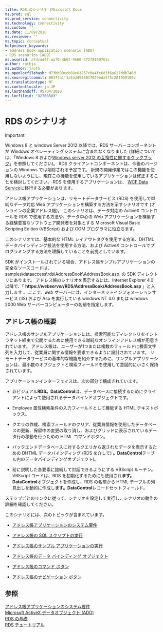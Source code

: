 ```yaml
---
title: RDS のシナリオ |Microsoft Docs
ms.prod: sql
ms.prod_service: connectivity
ms.technology: connectivity
ms.custom: ''
ms.date: 11/09/2018
ms.reviewer: ''
ms.topic: conceptual
helpviewer_keywords:
- address book application scenario [ADO]
- RDS scenarios [ADO]
ms.assetid: a7dcad87-aaf0-4b02-9660-472f8469761c
author: rothja
ms.author: jroth
ms.openlocfilehash: d73bb03ceb08e61257c0e4fc6d3f6a627ddb746d
ms.sourcegitcommit: 6037fb1f1a5ddd933017029eda5f5c281939100c
ms.translationtype: MT
ms.contentlocale: ja-JP
ms.lasthandoff: 05/04/2020
ms.locfileid: "82763583"
---
```

# <a name="rds-scenario"></a>RDS のシナリオ
> [!IMPORTANT]
>  Windows 8 と windows Server 2012 以降では、RDS サーバーコンポーネントが Windows オペレーティングシステムに含まれなくなりました (詳細については、「Windows 8 および[Windows server 2012 の互換性に関するクックブック](https://www.microsoft.com/download/details.aspx?id=27416)」を参照してください)。 RDS クライアントコンポーネントは、今後のバージョンの Windows では削除される予定です。 新規の開発作業ではこの機能を使用しないようにし、現在この機能を使用しているアプリケーションは修正することを検討してください。 RDS を使用するアプリケーションは、 [WCF Data Service](https://go.microsoft.com/fwlink/?LinkId=199565)に移行する必要があります。  
  
 アドレス帳アプリケーションは、リモートデータサービス (RDS) を使用して単純なデータ対応 Web アプリケーションを構築する方法を示すシナリオです (オンラインの企業アドレス帳)。 このシナリオは、データ対応の ActiveX コントロールを RDS で使用する方法や、データ中心の Web アプリケーションを構築する経験豊富なソフトウェア開発者を対象とする Microsoft Visual Basic Scripting Edition (VBScript) および COM プログラマに役立ちます。  
  
 このシナリオでは、基本的な HTML レイアウトタグを使用する方法、DHTML データバインディング技法を使用する方法、および ActiveX コントロールでプログラミングする方法を理解していることを前提としています。  
  
 SDK がインストールされている場合、アドレス帳サンプルアプリケーションの完全なソースコードは、samples\dataaccess\rds\AddressBook\AddressBook.asp. の SDK ディレクトリにあります。 アドレス帳のシナリオを表示するには、Internet Explorer 4.0 以降で、「 **https://*webserver*/RDS/AddressBook/AddressBook.asp** 」と入力します *。ここで、web サーバー*には、インターネットインフォメーションサービス (IIS) および Asp を実行している windows NT 4.0 または windows 2000 Web サーバーコンピューターの名前を指定します。  
  
## <a name="introduction-to-address-book"></a>アドレス帳の概要  
 アドレス帳のサンプルアプリケーションには、検索可能なディレクトリをイントラネット経由で公開するために使用できる単純なオンラインアドレス帳が用意されています。 アドレス帳は、ユーザーが1つまたは複数のフィールドに検索文字列を入力して、従業員に関する情報を要求できるように設計されています。 リモートデータサービスの基本的な機能を紹介するために、サンプルアプリケーションは、最小数のオブジェクトと検索フィールドを使用して意図的に小さく保持されています。  
  
 アプリケーションインターフェイスは、次の部分で構成されています。  
  
-   非ビジュアル**RDS。DataControl**は、データベースに接続するためにクライアントによって使用されるデータバインドオブジェクトです。  
  
-   Employee 属性検索条件の入力フィールドとして機能する HTML テキストボックス。  
  
-   クエリの作成、検索フィールドのクリア、従業員情報を使用したデータベースの更新、保留中の変更の取り消し、およびグリッドに表示されているデータ行の移動を行うための HTML コマンドボタン。  
  
-   バックエンドデータベースに対するクエリから返されたデータを表示するための DHTML データバインディング (RDS を介して) **。DataControl**テーブル内のデータバインディングオブジェクト)。  
  
-   前に説明した各要素に接続して対話できるようにする VBScript ルーチン。 VBScript コードは、RDS を初期化するためにも使用され**ます。DataControl**オブジェクトを作成し、RDS の名前から HTML テーブルの列見出しを動的に作成し**ます。DataControl**レコードセットフィールド。  
  
 ステップごとのリンクに従って、シナリオを設定して実行し、シナリオの動作の詳細を確認してください。  
  
 このシナリオには、次のトピックが含まれています。  
  
-   [アドレス帳アプリケーションのシステム要件](../../../ado/guide/remote-data-service/system-requirements-for-the-address-book-application.md)  
  
-   [アドレス帳の SQL スクリプトの実行](../../../ado/guide/remote-data-service/running-the-address-book-sql-script.md)  
  
-   [アドレス帳のサンプル アプリケーションの実行](../../../ado/guide/remote-data-service/running-the-address-book-sample-application.md)  
  
-   [アドレス帳のデータ バインディング オブジェクト](../../../ado/guide/remote-data-service/address-book-data-binding-object.md)  
  
-   [アドレス帳のコマンド ボタン](../../../ado/guide/remote-data-service/address-book-command-buttons.md)  
  
-   [アドレス帳のナビゲーション ボタン](../../../ado/guide/remote-data-service/address-book-navigation-buttons.md)  
  
## <a name="see-also"></a>参照  
 [アドレス帳アプリケーションのシステム要件](../../../ado/guide/remote-data-service/system-requirements-for-the-address-book-application.md)   
 [Microsoft ActiveX データオブジェクト (ADO)](../../../ado/microsoft-activex-data-objects-ado.md)   
 [RDS の基礎](../../../ado/guide/remote-data-service/rds-fundamentals.md)   
 [RDS チュートリアル](../../../ado/guide/remote-data-service/rds-tutorial.md)


